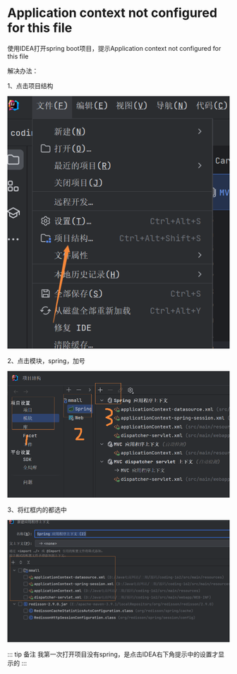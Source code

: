 # Application context not configured for this file

使用IDEA打开spring boot项目，提示Application context not configured for this file

解决办法：

1、点击项目结构

![Image text](../.vuepress/public/springBootNotes/08/01.png)

2、点击模块，spring，加号

![Image text](../.vuepress/public/springBootNotes/08/02.png)

3、将红框内的都选中

![Image text](../.vuepress/public/springBootNotes/08/03.png)


::: tip 备注
我第一次打开项目没有spring，是点击IDEA右下角提示中的设置才显示的
:::
